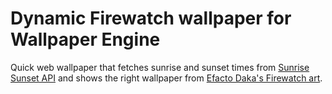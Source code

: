 # Dynamic Firewatch wallpaper for Wallpaper Engine

Quick web wallpaper that fetches sunrise and sunset times from [Sunrise Sunset API](https://sunrise-sunset.org/api) and shows the right wallpaper from [Efacto Daka's Firewatch art](https://www.artstation.com/artwork/1VBvq).